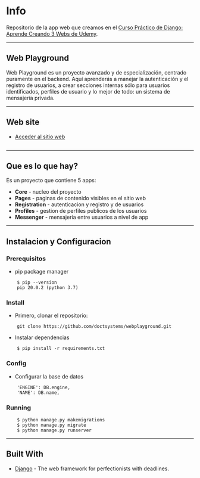 # Info

Repositorio de la app web que creamos en el [Curso Práctico de Django: Aprende Creando 3 Webs de Udemy](https://www.udemy.com/course/curso-django-2-practico-desarrollo-web-python-3/).

---
## Web Playground

Web Playground es un proyecto avanzado y de especialización, centrado puramente en el backend. Aquí aprenderás a manejar la autenticación y el registro de usuarios, a crear secciones internas sólo para usuarios identificados, perfiles de usuario y lo mejor de todo: un sistema de mensajería privada.

---
## Web site

- [Acceder al sitio web](https://diegoosvaldo85.pythonanywhere.com/)


<img   src="" />

---
## Que es lo que hay?

Es un proyecto que contiene 5 apps:

- __Core__ - nucleo del proyecto
- __Pages__ - paginas de contenido visibles en el sitio web
- __Registration__ - autenticacion y registro y de usuarios
- __Profiles__ - gestion de perfiles publicos de los usuarios
- __Messenger__ - mensajeria entre usuarios a nivel de app

---
## Instalacion y Configuracion

### Prerequisitos

- pip package manager 
```
    $ pip --version
    pip 20.0.2 (python 3.7)
```

### Install

- Primero, clonar el repositorio:
```
    git clone https://github.com/doctsystems/webplayground.git
```

- Instalar dependencias
```
    $ pip install -r requirements.txt
```

### Config

- Configurar la base de datos
```
    'ENGINE': DB.engine,
    'NAME': DB.name,
```

### Running

```
    $ python manage.py makemigrations
    $ python manage.py migrate
    $ python manage.py runserver
```

---
## Built With
* [Django](https://www.djangoproject.com/) - The web framework for perfectionists with deadlines.
